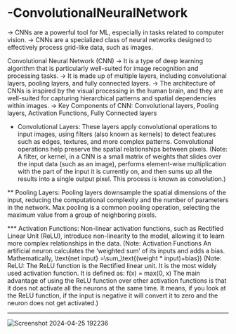 # -ConvolutionalNeuralNetwork
-> CNNs are a powerful tool for ML, especially in tasks related to computer vision.
-> CNNs are a specialized class of neural networks designed to effectively process grid-like data, such as images.

Convolutional Neural Network (CNN)
-> It is a type of deep learning algorithm that is particularly well-suited for image recognition and processing tasks.
-> It is made up of multiple layers, including convolutional layers, pooling layers, and fully connected layers. 
-> The architecture of CNNs is inspired by the visual processing in the human brain, and they are well-suited for capturing hierarchical patterns and spatial dependencies within images.
-> Key Components of CNN: 
Convolutional layers, Pooling layers, Activation Functions, Fully Connected layers

* Convolutional Layers: These layers apply convolutional operations to input images, using filters (also known as kernels) to detect features such as edges, textures, and more complex patterns. Convolutional operations help preserve the spatial relationships between pixels.
(Note: A filter, or kernel, in a CNN is a small matrix of weights that slides over the input data (such as an image), performs element-wise multiplication with the part of the input it is currently on, and then sums up all the results into a single output pixel. This process is known as convolution.)

** Pooling Layers: Pooling layers downsample the spatial dimensions of the input, reducing the computational complexity and the number of parameters in the network. Max pooling is a common pooling operation, selecting the maximum value from a group of neighboring pixels.

*** Activation Functions: Non-linear activation functions, such as Rectified Linear Unit (ReLU), introduce non-linearity to the model, allowing it to learn more complex relationships in the data.
(Note: Activation Functions An artificial neuron calculates the ‘weighted sum’ of its inputs and adds a bias. Mathematically, \text{net input} =\sum_\text{(weight * input)+bias})
(Note: ReLU: The ReLU function is the Rectified linear unit. It is the most widely used activation function. It is defined as: f(x) = max(0, x) 
The main advantage of using the ReLU function over other activation functions is that it does not activate all the neurons at the same time. It means, if you look at the ReLU function, if the input is negative it will convert it to zero and the neuron does not get activated.)

**** 


![Screenshot 2024-04-25 192236](https://github.com/Muskan123-lang/-ConvolutionalNeuralNetwork/assets/68841119/7bd29ec9-a2a2-402c-acd4-be0116178818)
